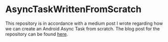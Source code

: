 # AsyncTaskWrittenFromScratch
This repository is in accordance with a medium post I wrote regarding how we can create an Android Async Task from scratch.
The blog post for the repository can be found [here](https://medium.com/@rajatkhanna/7d773792e47d).
